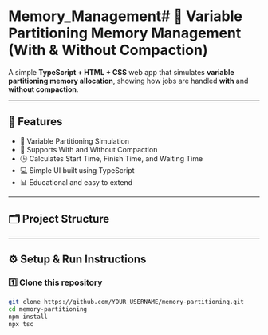 # Memory_Management# 🧠 Variable Partitioning Memory Management (With & Without Compaction)

A simple **TypeScript + HTML + CSS** web app that simulates **variable partitioning memory allocation**, showing how jobs are handled **with** and **without compaction**.

---

## 🚀 Features
- 🧩 Variable Partitioning Simulation  
- 🧱 Supports With and Without Compaction  
- 🕒 Calculates Start Time, Finish Time, and Waiting Time  
- 💻 Simple UI built using TypeScript  
- 📊 Educational and easy to extend  

---

## 🗂️ Project Structure

---

## ⚙️ Setup & Run Instructions

### 1️⃣ Clone this repository
```bash
git clone https://github.com/YOUR_USERNAME/memory-partitioning.git
cd memory-partitioning
npm install
npx tsc
